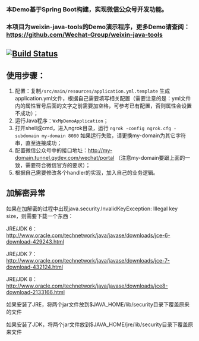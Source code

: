 ### 本Demo基于Spring Boot构建，实现微信公众号开发功能。
### 本项目为weixin-java-tools的Demo演示程序，更多Demo请查阅：https://github.com/Wechat-Group/weixin-java-tools

[![Build Status](https://travis-ci.org/Wechat-Group/weixin-java-mp-demo-springboot.svg?branch=master)](https://travis-ci.org/Wechat-Group/weixin-java-mp-demo-springboot)
-----------------------

## 使用步骤：
1. 配置：复制`/src/main/resources/application.yml.template` 生成application.yml文件，根据自己需要填写相关配置（需要注意的是：yml文件内的属性冒号后面的文字之前需要加空格，可参考已有配置，否则属性会设置不成功）；	
1. 运行Java程序：`WxMpDemoApplication`；
1. 打开shell或cmd，进入ngrok目录，运行 `ngrok -config ngrok.cfg -subdomain my-domain 8080` 如果运行失败，请更换my-domain为其它字符串，直至连接成功；
1. 配置微信公众号中的接口地址：http://my-domain.tunnel.qydev.com/wechat/portal （注意my-domain要跟上面的一致，需要符合微信官方的要求）；
1. 根据自己需要修改各个handler的实现，加入自己的业务逻辑。
	
	
## 加解密异常
如果在加解密的过程中出现java.security.InvalidKeyException: Illegal key size，则需要下载一个东西：

JRE/JDK 6：http://www.oracle.com/technetwork/java/javase/downloads/jce-6-download-429243.html

JRE/JDK 7：http://www.oracle.com/technetwork/java/javase/downloads/jce-7-download-432124.html

JRE/JDK 8：http://www.oracle.com/technetwork/java/javase/downloads/jce8-download-2133166.html

如果安装了JRE，将两个jar文件放到$JAVA_HOME/lib/security目录下覆盖原来的文件

如果安装了JDK，将两个jar文件放到$JAVA_HOME/jre/lib/security目录下覆盖原来文件